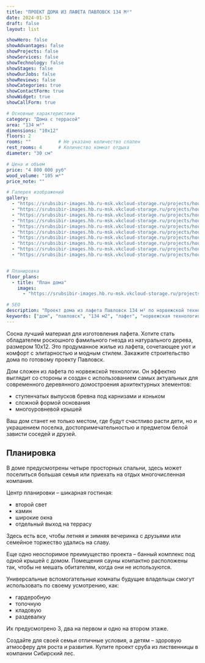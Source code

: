 ```yaml
---
title: "ПРОЕКТ ДОМА ИЗ ЛАФЕТА ПАВЛОВСК 134 М²"
date: 2024-01-15
draft: false
layout: list

showHero: false
showAdvantages: false
showProjects: false
showServices: false
showTechnology: false
showStages: false
showOurJobs: false
showReviews: false
showCategories: true
showContactForm: true
showWidget: true
showCallForm: true

# Основные характеристики
category: "Дома с террасой"
area: "134 м²"
dimensions: "10x12"
floors: 2
rooms: ""          # Не указано количество спален
rest_rooms: 4      # Количество комнат отдыха
diameter: "30 см"

# Цена и объем
price: "4 800 000 руб"
wood_volume: "105 м³"
price_note: ""

# Галерея изображений
gallery:
  - "https://srubsibir-images.hb.ru-msk.vkcloud-storage.ru/projects/houses/dom-pavlovsk-134/dom-5.jpg"
  - "https://srubsibir-images.hb.ru-msk.vkcloud-storage.ru/projects/houses/dom-pavlovsk-134/dom-5-1.jpg"
  - "https://srubsibir-images.hb.ru-msk.vkcloud-storage.ru/projects/houses/dom-pavlovsk-134/dom-5-2.jpg"
  - "https://srubsibir-images.hb.ru-msk.vkcloud-storage.ru/projects/houses/dom-pavlovsk-134/dom-5-3.jpg"
  - "https://srubsibir-images.hb.ru-msk.vkcloud-storage.ru/projects/houses/dom-pavlovsk-134/dom-5-4.jpg"
  - "https://srubsibir-images.hb.ru-msk.vkcloud-storage.ru/projects/houses/dom-pavlovsk-134/dom-5-5.jpg"
  - "https://srubsibir-images.hb.ru-msk.vkcloud-storage.ru/projects/houses/dom-pavlovsk-134/dom-5-6.jpg"
  - "https://srubsibir-images.hb.ru-msk.vkcloud-storage.ru/projects/houses/dom-pavlovsk-134/dom-5-7.jpg"
  - "https://srubsibir-images.hb.ru-msk.vkcloud-storage.ru/projects/houses/dom-pavlovsk-134/dom-5-8.jpg"
  - "https://srubsibir-images.hb.ru-msk.vkcloud-storage.ru/projects/houses/dom-pavlovsk-134/dom-5-9.jpg"


# Планировка
floor_plans:
  - title: "План дома"
    images:
      - "https://srubsibir-images.hb.ru-msk.vkcloud-storage.ru/projects/houses/dom-pavlovsk-134/dom-5-9.jpg"

# SEO
description: "Проект дома из лафета Павловск 134 м² по норвежской технологии. Двухэтажный дом с террасой и банным комплексом из сосны диаметром 30 см."
keywords: ["дом", "павловск", "134 м2", "лафет", "норвежская технология", "терраса", "банный комплекс"]
---
```


Сосна лучший материал для изготовления лафета. Хотите стать обладателем роскошного фамильного гнезда из натурального дерева, размером 10х12. Это продуманное жилье из лафета, сочетающее уют и комфорт с элитарностью и модным стилем. Закажите строительство дома по готовому проекту Павловск.

Дом сложен из лафета по норвежской технологии. Он эффектно выглядит со стороны и создан с использованием самых актуальных для современного деревянного домостроения архитектурных элементов:

* ступенчатых выпусков бревна под карнизами и коньком
* сложной формой основания
* многоуровневой крышей

Ваш дом станет не только местом, где будут счастливо расти дети, но и украшением поселка, достопримечательностью и предметом белой зависти соседей и друзей.

## Планировка

В доме предусмотрены четыре просторных спальни, здесь может поселиться большая семья или приехать на отдых многочисленная компания.

Центр планировки – шикарная гостиная:

* второй свет
* камин
* широкие окна
* отдельный выход на террасу

Здесь есть все, чтобы летняя и зимняя вечеринка с друзьями или семейное торжество удались на славу.

Еще одно неоспоримое преимущество проекта – банный комплекс под одной крышей с домом. Помещения сауны компактно расположены так, чтобы не мешать обитателям, когда они не используются.

Универсальные вспомогательные комнаты будущие владельцы смогут использовать по своему усмотрению, как:

* гардеробную
* топочную
* кладовую
* раздевалку

Их предусмотрено 3, два на первом и одно на втором этаже.

Создайте для своей семьи отличные условия, а детям – здоровую атмосферу для роста и развития. Купите проект сруба из лиственницы в компании Сибирский лес.